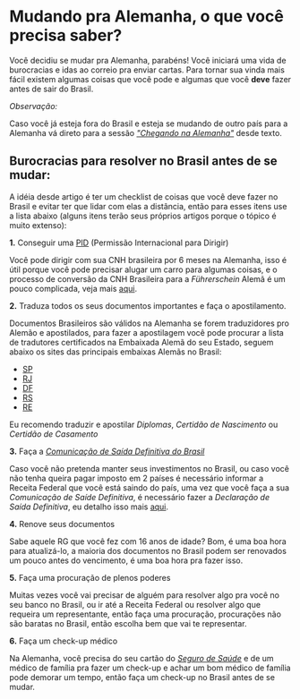 # Mudando pra Alemanha, o que você precisa saber?

Você decidiu se mudar pra Alemanha, parabéns! Você iniciará uma vida de burocracias e idas ao correio pra enviar cartas. Para tornar sua vinda mais fácil existem algumas coisas que você pode e algumas que você **deve** fazer antes de sair do Brasil.

_Observação:_

Caso você já esteja fora do Brasil e esteja se mudando de outro país para a Alemanha vá direto para a sessão _["Chegando na Alemanha"](./chegando_na_alemanha.md)_ desde texto.


## Burocracias para resolver no Brasil antes de se mudar:

A idéia desde artigo é ter um checklist de coisas que você deve fazer no Brasil e evitar ter que lidar com elas a distância, então para esses itens use a lista abaixo (alguns itens terão seus próprios artigos porque o tópico é muito extenso):

**1.** Conseguir uma [PID](http://www.detran.sp.gov.br/wps/portal/portaldetran/cidadao/habilitacao/fichaservico/solicitacaoPID) (Permissão Internacional para Dirigir)

Você pode dirigir com sua CNH brasileira por 6 meses na Alemanha, isso é útil porque você pode precisar alugar um carro para algumas coisas, e o processo de conversão da CNH Brasileira para a _Führerschein_ Alemã é um pouco complicada, veja mais [aqui](missing).

**2.** Traduza todos os seus documentos importantes e faça o apostilamento.

Documentos Brasileiros são válidos na Alemanha se forem traduzidores pro Alemão e apostilados, para fazer a apostilagem você pode procurar a lista de tradutores certificados na Embaixada Alemã do seu Estado, seguem abaixo os sites das principais embaixas Alemãs no Brasil:

- [SP](https://brasil.diplo.de/br-pt/representacoes/saopaulo)
- [RJ](https://brasil.diplo.de/br-pt/representacoes/rio)
- [DF](https://brasil.diplo.de/br-pt/representacoes/botschaft)
- [RS](https://brasil.diplo.de/br-pt/representacoes/portoalegrept)
- [RE](https://brasil.diplo.de/br-pt/representacoes/recifept)

Eu recomendo traduzir e apostilar _Diplomas_, _Certidão de Nascimento_ ou _Certidão de Casamento_

**3.** Faça a [_Comunicação de Saída Definitiva do Brasil_](http://www.csdp.receita.fazenda.gov.br/csdp/index.xhtml)

Caso você não pretenda manter seus investimentos no Brasil, ou caso você não tenha queira pagar imposto em 2 países é necessário informar a Receita Federal que você está saindo do país, uma vez que você faça a sua _Comunicação de Saíde Definitiva_, é necessário fazer a _Declaração de Saída Definitiva_, eu detalho isso mais [aqui](missing).

**4.** Renove seus documentos

Sabe aquele RG que você fez com 16 anos de idade? Bom, é uma boa hora para atualizá-lo, a maioria dos documentos no Brasil podem ser renovados um pouco antes do vencimento, é uma boa hora pra fazer isso.

**5.** Faça uma procuração de plenos poderes

Muitas vezes você vai precisar de alguém para resolver algo pra você no seu banco no Brasil, ou ir até a Receita Federal ou resolver algo que requeira um representante, então faça uma procuração, procurações não são baratas no Brasil, então escolha bem que vai te representar.

**6.** Faça um check-up médico

Na Alemanha, você precisa do seu cartão do [_Seguro de Saúde_](missing) e de um médico de família pra fazer um check-up e achar um bom médico de família pode demorar um tempo, então faça um check-up no Brasil antes de se mudar.
